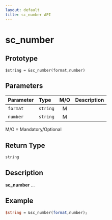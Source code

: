 ```yaml
---
layout: default
title: sc_number API
---
```



sc_number
=========


Prototype
---------

```
$string = &sc_number(format,number)
```


Parameters
----------

| Parameter | Type     | M/O | Description                                    |
|:----------|:---------|:---:|:-----------------------------------------------|
| `format` | `string` |  M  |                                              |
| `number` | `string` |  M  |                                              |

M/O = Mandatory/Optional


Return Type
-----------

`string`


Description
-----------

**sc_number** ...


Example
-------

```perl
$string = &sc_number(format,number);
```
